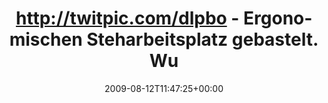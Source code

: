 ---
retweeted: false
source: <a href="http://twitter.com" rel="nofollow">Twitter Web Client</a>
entities:
  hashtags: []
  symbols: []
  user_mentions: []
  urls: []
display_text_range:
- '0'
- '132'
favorite_count: '0'
id_str: '3263883062'
truncated: false
retweet_count: '0'
id: '3263883062'
created_at: Wed Aug 12 11:47:25 +0000 2009
favorited: false
full_text: http://twitpic.com/dlpbo - Ergonomischen Steharbeitsplatz gebastelt. Wurde
  eh Zeit, den Festplatten-Fallsensor mal auszuprobieren...
lang: de
tags:
- pesos/twitter
date: '2009-08-12T11:47:25+00:00'
src: https://twitter.com/bascht/status/3263883062
original_url: https://twitter.com/bascht/status/3263883062
type: twitter_tweet
text: http://twitpic.com/dlpbo - Ergonomischen Steharbeitsplatz gebastelt. Wurde eh
  Zeit, den Festplatten-Fallsensor mal auszuprobieren...
title: http://twitpic.com/dlpbo - Ergonomischen Steharbeitsplatz gebastelt. Wu

---